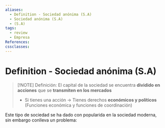 ```yaml
---
aliases:
  - Definition - Sociedad anónima (S.A)
  - Sociedad anónima (S.A)
  - (S.A)
tags:
  - review
  - Empresa
References: 
cssclasses:
---
```

# Definition - Sociedad anónima (S.A)

> [!NOTE] Definición:
> El capital de la sociedad se encuentra **dividido en acciones** que se **transmiten en los mercados**
> + Si tienes una acción → Tienes derechos **económicos y políticos** (Funciones económica y funciones de coordinación)

Este tipo de sociedad se ha dado con popularida en la sociedad moderna, sin embargo conlleva un problema: 



